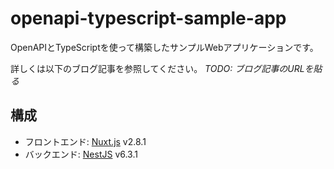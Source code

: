 # openapi-typescript-sample-app

OpenAPIとTypeScriptを使って構築したサンプルWebアプリケーションです。

詳しくは以下のブログ記事を参照してください。
_TODO: ブログ記事のURLを貼る_

## 構成

* フロントエンド: [Nuxt.js](https://nuxtjs.org/) v2.8.1
* バックエンド: [NestJS](https://nestjs.com/) v6.3.1
